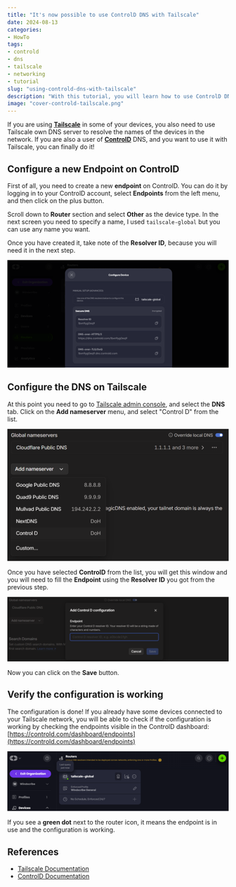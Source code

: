 ```yaml
---
title: "It's now possible to use ControlD DNS with Tailscale"
date: 2024-08-13
categories: 
- HowTo
tags:
- controld
- dns
- tailscale
- networking
- tutorial
slug: "using-controld-dns-with-tailscale"
description: "With this tutorial, you will learn how to use ControlD DNS with Tailscale and deliver a secure and ad blocking DNS service to your devices."
image: "cover-controld-tailscale.png"
---
```


If you are using [**Tailscale**](https://tailscale.com) in some of your devices, you also need to use Tailscale own DNS server to resolve the names of the devices in the network. If you are also a user of [**ControlD**](https://controld.com) DNS, and you want to use it with Tailscale, you can finally do it!

## Configure a new Endpoint on ControlD

First of all, you need to create a new **endpoint** on ControlD. You can do it by logging in to your ControlD account, select **Endpoints** from the left menu, and then click on the plus button.

Scroll down to **Router** section and select **Other** as the device type. In the next screen you need to specify a name, I used `tailscale-global` but you can use any name you want.

Once you have created it, take note of the **Resolver ID**, because you will need it in the next step.

![Configure endpoint on ControlD - screenshot from ControlD docs](configure-endpoint.png)

## Configure the DNS on Tailscale

At this point you need to go to [Tailscale admin console](https://login.tailscale.com/admin/dns), and select the **DNS** tab. Click on the **Add nameserver** menu, and select "Control D" from the list.

![Configure Nameserver - screenshot from ControlD docs](add-controld-tailscale.png)

Once you have selected **ControlD** from the list, you will get this window and you will need to fill the **Endpoint** using the **Resolver ID** you got from the previous step.

![Configure ControlD DNS - screenshot from ControlD docs](add-controld-endpoint.png)

Now you can click on the **Save** button.

## Verify the configuration is working

The configuration is done! If you already have some devices connected to your Tailscale network, you will be able to check if the configuration is working by checking the endpoints visible in the ControlD dashboard: [https://controld.com/dashboard/endpoints](https://controld.com/dashboard/endpoints)

![Check ControlD Endpoints - screenshot from ControlD docs](check-controld-endpoints.png)

If you see a **green dot** next to the router icon, it means the endpoint is in use and the configuration is working.

## References

- [Tailscale Documentation](https://tailscale.com/kb/1403/control-d)
- [ControlD Documentation](https://docs.controld.com/docs/tailscale-integration)
